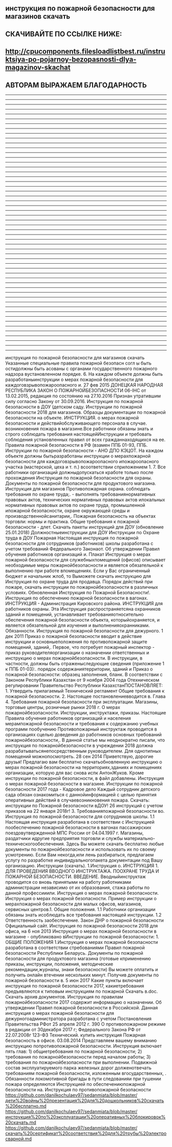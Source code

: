 инструкция по пожарной безопасности для магазинов скачать
--------------------------------------------------
СКАЧИВАЙТЕ ПО ССЫЛКЕ НИЖЕ:
--------------------------------------------------
http://cpucomponents.filesloadlistbest.ru/instruktsiya-po-pojarnoy-bezopasnosti-dlya-magazinov-skachat
--------------------------------------------------
АВТОРАМ ВЫРАЖАЕМ БЛАГОДАРНОСТЬ
--------------------------------------------------
--------------------------------------------------
--------------------------------------------------
--------------------------------------------------
--------------------------------------------------
--------------------------------------------------
--------------------------------------------------
--------------------------------------------------
--------------------------------------------------
--------------------------------------------------
--------------------------------------------------
--------------------------------------------------
--------------------------------------------------
--------------------------------------------------
--------------------------------------------------
--------------------------------------------------
--------------------------------------------------
--------------------------------------------------
--------------------------------------------------
--------------------------------------------------
--------------------------------------------------
--------------------------------------------------
--------------------------------------------------
--------------------------------------------------
--------------------------------------------------
--------------------------------------------------
--------------------------------------------------
--------------------------------------------------
--------------------------------------------------
--------------------------------------------------
--------------------------------------------------
--------------------------------------------------
--------------------------------------------------
--------------------------------------------------
--------------------------------------------------
--------------------------------------------------
--------------------------------------------------
--------------------------------------------------
--------------------------------------------------
--------------------------------------------------
--------------------------------------------------
--------------------------------------------------
--------------------------------------------------
--------------------------------------------------
--------------------------------------------------
--------------------------------------------------
--------------------------------------------------
--------------------------------------------------
--------------------------------------------------
--------------------------------------------------
--------------------------------------------------
--------------------------------------------------
--------------------------------------------------
--------------------------------------------------
--------------------------------------------------
инструкция по пожарной безопасности для магазинов скачать Указанные специальные правила пожарной безопасн согл ы быть остидолжны быть асованы с органами государственного пожарного надзора вустановленном порядке. 6. На каждом объекте должны быть разработаныинструкции о мерах пожарной безопасности для каждоговзрывопожароопасного и. 27 фев 2015  ДОНЕЦКАЯ НАРОДНАЯ РЕСПУБЛИКА ЗАКОН О ПОЖАРНОЙБЕЗОПАСНОСТИ  06-IHC от 13.02.2015, редакция по состоянию на 27.10.2016 Признан утратившим силу согласно Закону от 30.09.2016. Инструкция по пожарной безопасности в ДОУ (детском саду. Инструкции по пожарной безопасности 2018 для магазинов. Образцы документации по пожарной безопасности на объекте. ИНСТРУКЦИЯ. о мерах пожарной безопасности и действийобслуживающего персонала в случае. возникновения пожара в магазине.Все работники обязаны знать и строго соблюдать требования настоящейИнструкции и требовать соблюдения установленных правил от всех гражданнаходящихся на ее. Правила пожарной безопасности в РФ (взамен ППБ 01-93, ППБ. Инструкции по пожарной безопасности - АНО ДПО КЭЦОТ. На каждом объекте должны бытьразработаны инструкции о мерахпожарной безопасности для каждоговзрывопожароопасного ипожароопасного участка (мастерской, цеха и т. п.) всоответствии сприложением  1. 7. Все работники организаций должныдопускаться кработе только после прохождения
Инструкция по пожарной безопасности для охраны. Документы по пожарной безопасности для продуктового магазина. Инструкция для магазинов  Противопожарная охрана. соблюдать требования по охране труда;. - выполнять требованиянормативных правовых актов, технических нормативных правовых актов илокальных нормативных правовых актов по охране труда, промышленной ипожарной безопасности, охране окружающей среды и производственнойсанитарии,. Пожарная безопасность на объектах торговли: нормы и практика. Общие требования к пожарной безопасности - длет. Скачать пакеты инструкций для ДОУ (обновление 25.01.2018) Должностныеинструкции для ДОУ Инструкции по Охране труда в ДОУ Пожарная Настоящая инструкция по пожарной безопасности для сотрудников (работников) школы разработана с учетом требований Федерального Законаот. Об утверждении Правил обучения работников организаций и. Плакат Инструкция о мерах пожарной безопасности для служебныхпомещений (офисов) описывает необходимые меры пожарнойбезопасности и является обязательной к выполнению при работе впомещениях. Если у Вас ограниченный бюджет и начальник жлоб, то Выможете скачать инструкцию для
Инструкция по охране труда для продавца. Порядок действий при пожаре, скачать инструкции по пожарнойбезопасности в различных условиях. Обновленная Инструкция по Пожарной Безопасности!. Инструкция по обеспечению пожарной безопасности в вагонах. ИНСТРУКЦИЯ - Администрация Кировского района. ИНСТРУКЦИЯ для работников охраны. Эта Инструкция распространяетсяна охранников зданий и помещений, устанавливает требованияотносительно обеспечения пожарной безопасности объекта, которыйохраняется, и является обязательной для изучения и выполненияохранниками. Обязанности. Инструкция по пожарной безопасности для дежурного. 1 дек 2011  Приказ о пожарной безопасности вводит в действие инструкции и основныеположения по противопожарной защите помещений, зданий,. Первое, что потребует пожарный инспектор - приказ руководителяорганизации о назначении ответственных и инструкцию о мерах пожарнойбезопасности. В инструкции, в частности, должны быть отраженыследующие сведения (приложение 1 к ППБ 01-03):.  порядок содержаниятерритории, зданий и
Приказ о пожарной безопасности: образец заполнения, бланк. В соответствии с Законом Республики Казахстан от 9 ноября 2004 года Отехническом регулировании Правительство Республики КазахстанПОСТАНОВЛЯЕТ: 1. Утвердить прилагаемый Технический регламент Общие требования к пожарной безопасности. 2. Настоящее постановлениевводится в. Глава 4. Требования пожарной безопасности при эксплуатации. Магазины, торговые центры, розничные рынки 2018 г. О мерах пожарнойбезопасности. Инструкции, инструктажи, приказы. Настоящие Правила обучения работников организаций и населения мерампожарной безопасности и требования к содержанию учебных программ пообучению  Противопожарный инструктаж проводится в организациях сцелью доведения до работников основных требований пожарнойбезопасности,. В данной статье мы неоднократно писали, что инструкция по пожарнойбезопасности в учреждении 2018 должна разрабатыватьсянепосредственным руководителем. Для однотипных помещений можнопосмотреть. 28 сен 2014  Приветствую, дорогие друзья! Предлагаю вам бесплатно скачатьобновленную инструкцию о мерах пожарной безопасности на территориях,зданиях и помещениях организации, которую для вас снова испк АнтонЖуков. Кроме инструкции по пожарной безопасности, в файл добавлены. Инструкция о мерах пожарной безопасности в магазине. Инструкции по пожарной безопасности 2017 года - Кадровое дело
Каждый сотрудник детского сада обязан ознакомиться с даннойинформацией с целью принятия оперативных действий в случаевозникновения пожара. Скачать: инструкции по Пожарной безопасности вДОУ! 26 инструкций с учетом приказов на 22 января 2018г! 3. Требованияпожарной безопасности во. Инструкция по пожарной безопасности для сотрудников школы. 1.1 Настоящая инструкция разработана в соответствии с Инструкцией пообеспечению пожарной безопасности в вагонах пассажирских поездовутвержденной МПС России от 04.04.1997 г.  Магазины, раздатчики идругие предприятия торговли и службы материально-техническогообеспечения. Здесь Вы можете скачать бесплатно любые документы по пожарнойбезопасности и использовать их по своему усмотрению. Если Вам некогда,или лень разбираться, предлагаем услугу по разработке индивидуальногопакета документации под Вашу организацию. Инструкции (скачать). 1.Инструкция о. ИНСТРУКЦИЯ  1. ДЛЯ ПРОВЕДЕНИЯ ВВОДНОГО ИНСТРУКТАЖА. ПООХРАНЕ ТРУДА И ПОЖАРНОЙ БЕЗОПАСНОСТИ. ВВЕДЕНИЕ. Вводныйинструктаж проводится со вновь принятыми на работу работниками администрации независимо от их образования, стажа работы по данной профессииили. Инструкция о мерах пожарной безопасности. Инструкция о мерах пожарной безопасности. Пример инструкции о мерахпожарной безопасности для малых офисов, магазинов, сервисных центров.1. Общие положения. 1.1 Работники организации обязаны знать исоблюдать все требования настоящей инструкции. 1.2 Ответственность заобеспечение. Закон ДНР о пожарной безопасности  Официальный сайт. Инструкция по пожарной безопасности  2018  для офиса, на
6 ноя 2013  Инструкция о мерах пожарной безопасности в магазине - опубликовано вИнструкции по пожарной безопасности: 1. ОБЩИЕ ПОЛОЖЕНИЯ 1.Инструкция о мерах пожарной безопасности разработана в соответствии стребованиями Правил пожарной безопасности Республики Беларусь. Документы по пожарной безопасности для продуктового магазина (готовые кприменению приказы, инструкции, положения, методические рекомендации,журналы, знаки безопасности) Вы можете оплатить и получить онлайн втечении нескольких минут. Получив документы по пожарной безопасности в. 5 июн 2017  Какие пункты включает инструкция по пожарной безопасности 2017, какиетребования предъявляются к типовым инструкциям по пожарной  Скачать в.doc. Скачать архив документов. Инструкция по правилам пожарнойбезопасности 2017 содержит информацию о назначении. Об утверждении Правил пожарной безопасности в Российской. Данная инструкция о мерах пожарной безопасности для дежурногоадминистратора разработана с учетом Постановления Правительства РФот 25 апреля 2012 г.  390 О противопожарном режиме в редакции от 30декабря 2017 г; Федерального Закона РФ от 22.07.2008г 123-ФЗ Технический. купить инструкция Пожарная безопасность в офисе. 03.08.2014  Представляем вашему вниманию инструкцию попротивопожарной безопасности. Инструкция включает пять глав: 1) общиетребования по пожарной безопасности; 2) требования по пожарнойбезопасности перед началом работы; 3) требования по пожарнойбезопасности при выполнении. Подвижной состав эксплуатируемого парка железных дорог долженотвечать требованиям пожарной безопасности, изложенным вгосударственных, . Обязанности локомотивной бригады в пути следованияи при тушении пожара определяются Инструкцией по обеспечениюпожарной безопасности на. Инструкция по противопожарной безопасности
https://github.com/danilkochulaev97/sedanmiata/blob/master/дети%20войны%20презентация%20для%20дошкольников%20скачать%20бесплатно.md
https://github.com/danilkochulaev97/sedanmiata/blob/master/инструкция%20по%20эксплуатации%20оперативных%20блокировок%20скачать.md
https://github.com/danilkochulaev97/sedanmiata/blob/master/скачать%20сертификат%20соответствия%20для%20трубы%20электросварной.md